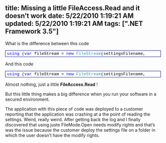 title: Missing a little FileAccess.Read and it doesn’t work
date: 5/22/2010 1:19:21 AM
updated: 5/22/2010 1:19:21 AM
tags: [".NET Framework 3.5"]
---
What is the difference between this code
  <div style="padding-bottom: 0px; margin: 0px; padding-left: 0px; padding-right: 0px; display: inline; float: none; padding-top: 0px" id="scid:9ce6104f-a9aa-4a17-a79f-3a39532ebf7c:4f938988-5f57-401f-aa50-3fabd8f1c6ed" class="wlWriterEditableSmartContent"> <div style="border: #000080 1px solid; color: #000; font-family: 'Courier New', Courier, Monospace; font-size: 10pt"> <div style="background-color: #ffffff; overflow: auto; padding: 2px 5px; white-space: nowrap"><span style="color:#0000ff">using</span> (<span style="color:#0000ff">var</span> fileStream = <span style="color:#0000ff">new</span> <span style="color:#2b91af">FileStream</span>(settingsFilename,  
                                        <span style="color:#2b91af">FileMode</span>.Open))  
 {  
     <span style="color:#0000ff">return</span> ReadSettings(fileStream);  
 }</div> </div> </div>  

And this code
  <div style="padding-bottom: 0px; margin: 0px; padding-left: 0px; padding-right: 0px; display: inline; float: none; padding-top: 0px" id="scid:9ce6104f-a9aa-4a17-a79f-3a39532ebf7c:d23edba0-0809-4467-80de-7e73647d4a04" class="wlWriterEditableSmartContent"> <div style="border: #000080 1px solid; color: #000; font-family: 'Courier New', Courier, Monospace; font-size: 10pt"> <div style="background-color: #ffffff; overflow: auto; padding: 2px 5px; white-space: nowrap"><span style="color:#0000ff">using</span> (<span style="color:#0000ff">var</span> fileStream = <span style="color:#0000ff">new</span> <span style="color:#2b91af">FileStream</span>(settingsFilename,  
                                        <span style="color:#2b91af">FileMode</span>.Open,  
                                        <span style="color:#2b91af">FileAccess</span>.Read))  
 {  
     <span style="color:#0000ff">return</span> ReadSettings(fileStream);  
 }</div> </div> </div>  

Almost nothing, just a little **FileAccess.Read** !

But this little thing makes a big difference when you run your software in a secured environment.

The application with this piece of code was deployed to a customer reporting that the application was crashing at a the point of reading the settings. Weird, really weird. After getting back the log and I finally discovered that using juste FileMode.Open needs modify rights and that’s was the issue because the customer deploy the settings file on a folder in which the user doesn’t have the modify rights.
